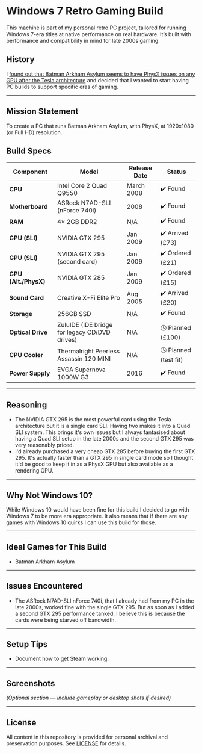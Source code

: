 # Windows 7 Retro Gaming Build

This machine is part of my personal retro PC project, tailored for running Windows 7-era titles at native performance on real hardware. It’s built with performance and compatibility in mind for late 2000s gaming.

## History

I [found out that Batman Arkham Asylum seems to have PhysX issues on any GPU after the Tesla architecture](www.resetera.com/threads/rtx-50-series-gpus-have-dropped-support-for-32-bit-physx-many-older-pc-games-are-impacted-mirrors-edge-borderlands-etc.1111698/page-9#post-136180425) and decided that I wanted to start having PC builds to support specific eras of gaming.

---

## Mission Statement

To create a PC that runs Batman Arkham Asylum, with PhysX, at 1920x1080 (or Full HD) resolution.

## Build Specs


| Component            | Model                                         | Release Date     | Status              |
|---------------------|-----------------------------------------------|------------------|---------------------|
| **CPU**             | Intel Core 2 Quad Q9550                       | March 2008       | ✔️ Found             |
| **Motherboard**     | ASRock N7AD-SLI (nForce 740i)                 | 2008             | ✔️ Found             |
| **RAM**             | 4× 2GB DDR2                                   | N/A              | ✔️ Found             |
| **GPU (SLI)**       | NVIDIA GTX 295                                | Jan 2009         | ✔️ Arrived (£73)     |
| **GPU (SLI)**       | NVIDIA GTX 295 (second card)                  | Jan 2009         | ✔️ Ordered (£21)     |
| **GPU (Alt./PhysX)**| NVIDIA GTX 285                                | Jan 2009         | ✔️ Ordered (£15)     |
| **Sound Card**      | Creative X-Fi Elite Pro                       | Aug 2005         | ✔️ Arrived (£20)     |
| **Storage**         | 256GB SSD                                     | N/A              | ✔️ Found             |
| **Optical Drive**   | ZuluIDE (IDE bridge for legacy CD/DVD drives) | N/A              | 🕓 Planned (£100)    |
| **CPU Cooler**      | Thermalright Peerless Assassin 120 MINI       | N/A              | 🕓 Planned (test fit)|
| **Power Supply**    | EVGA Supernova 1000W G3                       | 2016             | ✔️ Found             |

---

## Reasoning

- The NVIDIA GTX 295 is the most powerful card using the Tesla architecture but it is a single card SLI.  Having two makes it into a Quad SLI system.  This brings it's own issues but I always fantasised about having a Quad SLI setup in the late 2000s and the second GTX 295 was very reasonably priced.
- I'd already purchased a very cheap GTX 285 before buying the first GTX 295.  It's actually faster than a GTX 295 in single card mode so I thought it'd be good to keep it in as a PhysX GPU but also available as a rendering GPU.

---

## Why Not Windows 10?

While Windows 10 would have been fine for this build I decided to go with Windows 7 to be more era appropriate.  It also means that if there are any games with Windows 10 quirks I can use this build for those.

---

## Ideal Games for This Build

- Batman Arkham Asylum

---

## Issues Encountered

- The ASRock N7AD-SLI nForce 740i, that I already had from my PC in the late 2000s, worked fine with the single GTX 295.  But as soon as I added a second GTX 295 performance tanked.  I believe this is because the cards were being starved off bandwidth.

  
---

## Setup Tips

- Document how to get Steam working.

---

## Screenshots

*(Optional section — include gameplay or desktop shots if desired)*

---

## License

All content in this repository is provided for personal archival and preservation purposes. See [LICENSE](../LICENSE) for details.
